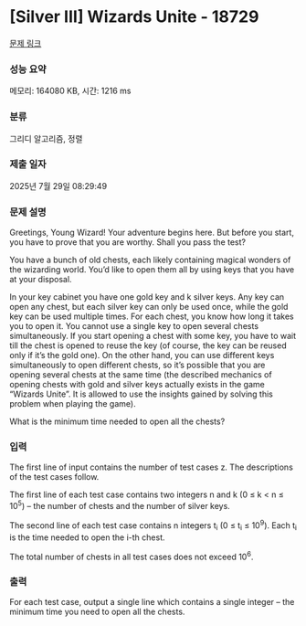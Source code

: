 # [Silver III] Wizards Unite - 18729 

[문제 링크](https://www.acmicpc.net/problem/18729) 

### 성능 요약

메모리: 164080 KB, 시간: 1216 ms

### 분류

그리디 알고리즘, 정렬

### 제출 일자

2025년 7월 29일 08:29:49

### 문제 설명

<p>Greetings, Young Wizard! Your adventure begins here. But before you start, you have to prove that you are worthy. Shall you pass the test?</p>

<p>You have a bunch of old chests, each likely containing magical wonders of the wizarding world. You’d like to open them all by using keys that you have at your disposal.</p>

<p>In your key cabinet you have one gold key and k silver keys. Any key can open any chest, but each silver key can only be used once, while the gold key can be used multiple times. For each chest, you know how long it takes you to open it. You cannot use a single key to open several chests simultaneously. If you start opening a chest with some key, you have to wait till the chest is opened to reuse the key (of course, the key can be reused only if it’s the gold one). On the other hand, you can use different keys simultaneously to open different chests, so it’s possible that you are opening several chests at the same time (the described mechanics of opening chests with gold and silver keys actually exists in the game “Wizards Unite”. It is allowed to use the insights gained by solving this problem when playing the game).</p>

<p>What is the minimum time needed to open all the chests?</p>

### 입력 

 <p>The first line of input contains the number of test cases z. The descriptions of the test cases follow.</p>

<p>The first line of each test case contains two integers n and k (0 ≤ k < n ≤ 10<sup>5</sup>) – the number of chests and the number of silver keys.</p>

<p>The second line of each test case contains n integers t<sub>i</sub> (0 ≤ t<sub>i</sub> ≤ 10<sup>9</sup>). Each t<sub>i</sub> is the time needed to open the i-th chest.</p>

<p>The total number of chests in all test cases does not exceed 10<sup>6</sup>.</p>

### 출력 

 <p>For each test case, output a single line which contains a single integer – the minimum time you need to open all the chests.</p>

